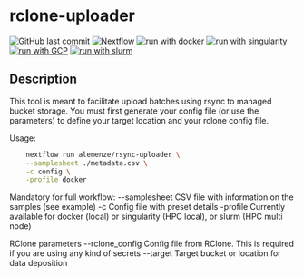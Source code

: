 # rclone-uploader
![GitHub last commit](https://img.shields.io/github/last-commit/alemenze/rclone-uploader)
[![Nextflow](https://img.shields.io/badge/nextflow%20DSL2-%E2%89%A520.11.0--edge-23aa62.svg?labelColor=000000)](https://www.nextflow.io/)
[![run with docker](https://img.shields.io/badge/run%20with-docker-0db7ed?labelColor=000000&logo=docker)](https://www.docker.com/)
[![run with singularity](https://img.shields.io/badge/run%20with-singularity-1d355c.svg?labelColor=000000)](https://sylabs.io/docs/)
[![run with GCP](https://img.shields.io/badge/run%20with-GCP-ffff00.svg?labelColor=000000&logo=googlecloud)](https://cloud.google.com/)
[![run with slurm](https://img.shields.io/badge/run%20with-slurm-ff4d4d.svg?labelColor=000000)](https://slurm.schedmd.com/)

## Description
This tool is meant to facilitate upload batches using rsync to managed bucket storage. You must first generate your config file (or use the parameters) to define your target location and your rclone config file. 

Usage:
```bash
    nextflow run alemenze/rsync-uploader \
    --samplesheet ./metadata.csv \
    -c config \
    -profile docker
```

Mandatory for full workflow:
    --samplesheet               CSV file with information on the samples (see example)
    -c                          Config file with preset details
    -profile                    Currently available for docker (local) or singularity (HPC local), or slurm (HPC multi node)

RClone parameters
    --rclone_config             Config file from RClone. This is required if you are using any kind of secrets
    --target                    Target bucket or location for data deposition


